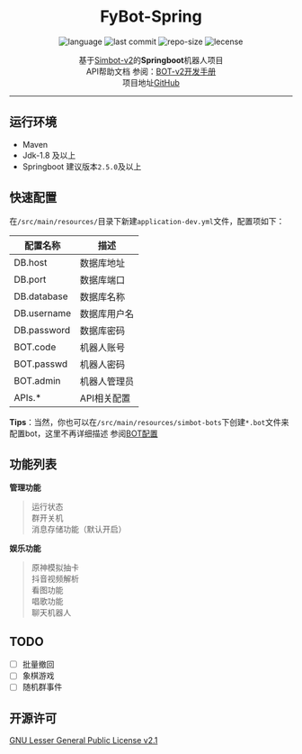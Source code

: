 <div style="text-align: center;">

# FyBot-Spring
![language](https://img.shields.io/github/languages/top/VarleyT/FyCloud-Robot)
![last commit](https://img.shields.io/github/last-commit/VarleyT/FyCloud-Robot)
![repo-size](https://img.shields.io/github/repo-size/VarleyT/FyCloud-Robot)
![lecense](https://img.shields.io/github/license/VarleyT/FyCloud-robot)

基于[Simbot-v2](https://github.com/ForteScarlet/simpler-robot/tree/v2-dev)的**Springboot**机器人项目  
API帮助文档 参阅：[BOT-v2开发手册](https://www.yuque.com/simpler-robot/simpler-robot-doc)  
项目地址[GitHub](https://github.com/VarleyT/FyCloud-Robot)
</div>

***
## 运行环境
* Maven
* Jdk-1.8 及以上
* Springboot 建议版本`2.5.0`及以上

## 快速配置
在`/src/main/resources/`目录下新建`application-dev.yml`文件，配置项如下：

| 配置名称 | 描述 |
| --- | --- |
| DB.host | 数据库地址 |
| DB.port | 数据库端口 |
| DB.database | 数据库名称 |
| DB.username | 数据库用户名 |
| DB.password | 数据库密码 |
| BOT.code | 机器人账号 |
| BOT.passwd | 机器人密码 |
| BOT.admin | 机器人管理员 |
| APIs.* | API相关配置 |

**Tips**：当然，你也可以在`/src/main/resources/simbot-bots`下创建`*.bot`文件来配置bot，这里不再详细描述 参阅[BOT配置](https://www.yuque.com/simpler-robot/simpler-robot-doc/fk6o3e#iUKbX)


## 功能列表
**管理功能**
>运行状态  
>群开关机  
>消息存储功能（默认开启）

**娱乐功能**
>原神模拟抽卡  
>抖音视频解析  
>看图功能  
>唱歌功能  
>聊天机器人

## TODO
- [ ] 批量撤回
- [ ] 象棋游戏
- [ ] 随机群事件

## 开源许可
[GNU Lesser General Public License v2.1](https://github.com/VarleyT/FyCloud-Robot/blob/spring/LICENSE)


